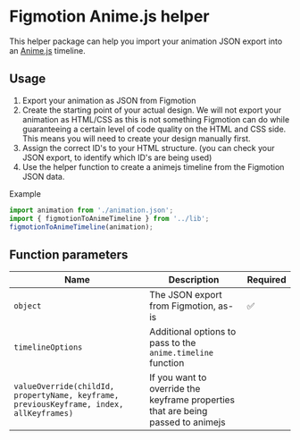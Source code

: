 # Figmotion Anime.js helper
This helper package can help you import your animation JSON export into an [Anime.js](https://github.com/juliangarnier/anime) timeline.

## Usage
1. Export your animation as JSON from Figmotion
2. Create the starting point of your actual design.
We will not export your animation as HTML/CSS as this is not something Figmotion can do while guaranteeing a certain level of code quality on the HTML and CSS side. This means you will need to create your design manually first.
3. Assign the correct ID's to your HTML structure. (you can check your JSON export, to identify which ID's are being used)
4. Use the helper function to create a animejs timeline from the Figmotion JSON data.

Example
```js
import animation from './animation.json';
import { figmotionToAnimeTimeline } from '../lib';
figmotionToAnimeTimeline(animation);
```

## Function parameters
| Name | Description | Required |
|----|----|---|
| `object` | The JSON export from Figmotion, as-is | ✅ |
| `timelineOptions` | Additional options to pass to the `anime.timeline` function | |
| `valueOverride(childId, propertyName, keyframe, previousKeyframe, index, allKeyframes)` | If you want to override the keyframe properties that are being passed to animejs | |
